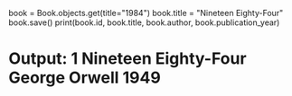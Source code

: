 book = Book.objects.get(title="1984")
book.title = "Nineteen Eighty-Four"
book.save()
print(book.id, book.title, book.author, book.publication_year)
# Output: 1 Nineteen Eighty-Four George Orwell 1949
 
